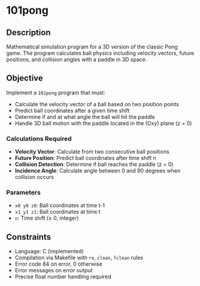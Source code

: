 # 101pong

## Description

Mathematical simulation program for a 3D version of the classic Pong game. The program calculates ball physics including velocity vectors, future positions, and collision angles with a paddle in 3D space.

## Objective

Implement a `101pong` program that must:
- Calculate the velocity vector of a ball based on two position points
- Predict ball coordinates after a given time shift
- Determine if and at what angle the ball will hit the paddle
- Handle 3D ball motion with the paddle located in the (Oxy) plane (z = 0)

### Calculations Required

- **Velocity Vector**: Calculate from two consecutive ball positions
- **Future Position**: Predict ball coordinates after time shift n
- **Collision Detection**: Determine if ball reaches the paddle (z = 0)
- **Incidence Angle**: Calculate angle between 0 and 90 degrees when collision occurs

### Parameters

- `x0 y0 z0`: Ball coordinates at time t-1
- `x1 y1 z1`: Ball coordinates at time t
- `n`: Time shift (≥ 0, integer)

## Constraints

- Language: C (implemented)
- Compilation via Makefile with `re`, `clean`, `fclean` rules
- Error code 84 on error, 0 otherwise
- Error messages on error output
- Precise float number handling required
